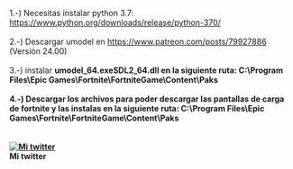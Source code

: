 1.-) Necesitas instalar python 3.7: https://www.python.org/downloads/release/python-370/
<br>
<br>
2.-) Descargar umodel en https://www.patreon.com/posts/79927886 (Versión 24.00)
<br>
<br>
3.-) instalar <b>umodel_64.exe<b>SDL2_64.dll</b> en la siguiente ruta: C:\Program Files\Epic Games\Fortnite\FortniteGame\Content\Paks
<br>
<br>
4.-) Descargar los archivos para poder descargar las pantallas de carga de fortnite y las instalas en la siguiente ruta: C:\Program Files\Epic Games\Fortnite\FortniteGame\Content\Paks
<br>
<br>
<br>
<a title="Mi twitter" href="https://twitter.com/jose89fcb"><img src="https://i.imgur.com/QCHCEon.png" alt="Mi twitter" /></a>
<br>
Mi twitter
